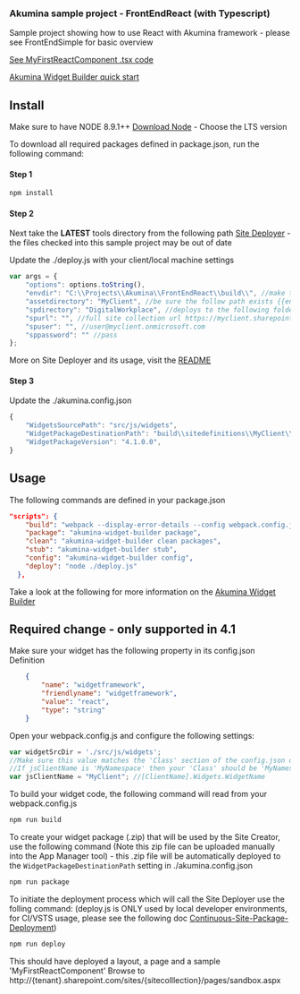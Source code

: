 ### Akumina sample project - FrontEndReact (with Typescript)

Sample project showing how to use React with Akumina framework - please see FrontEndSimple for basic overview

[See MyFirstReactComponent .tsx code](https://github.com/akumina/AkuminaDev/tree/master/FrontEndReact/src/js/widgets/MyFirstReactComponent/js/widgets/MyFirstReactComponent.tsx)


[Akumina Widget Builder quick start](https://github.com/akumina/AkuminaDev/wiki/Akumina-Widget-Builder)

## Install

Make sure to have NODE 8.9.1++ [Download Node](https://nodejs.org/en/download/) - Choose the LTS version

To download all required packages defined in package.json, run the following command:

#### Step 1
```bash
npm install
```

#### Step 2
Next take the **LATEST** tools directory from the following path [Site Deployer](https://github.com/akumina/AkuminaDev/tree/master/SiteDeployer/tools) - the files checked into this sample project may be out of date

Update the ./deploy.js with your client/local machine settings

```javascript
var args = {
    "options": options.toString(),
    "envdir": "C:\\Projects\\Akumina\\FrontEndReact\\build\\", //make this path is correct - relative path supported
    "assetdirectory": "MyClient", //be sure the follow path exists {{envdir}}\\sitedefinitions\\MyClient
    "spdirectory": "DigitalWorkplace", //deploys to the following folder in Style Library/{spdirectory}
    "spurl": "", //full site collection url https://myclient.sharepoint.com/sites/intranet
    "spuser": "", //user@myclient.onmicrosoft.com
    "sppassword": "" //pass
};
```

More on Site Deployer and its usage, visit the [README](https://github.com/akumina/AkuminaDev/blob/master/SiteDeployer/README.md)

#### Step 3
Update the ./akumina.config.json

```javascript
{
    "WidgetsSourcePath": "src/js/widgets",
    "WidgetPackageDestinationPath": "build\\sitedefinitions\\MyClient\\widgetpackages", //make sure this path matches your {envdir}/{assetdirectory} from deploy.js
    "WidgetPackageVersion": "4.1.0.0",
}
```

## Usage

The following commands are defined in your package.json
```json
"scripts": {
    "build": "webpack --display-error-details --config webpack.config.js",
    "package": "akumina-widget-builder package",
    "clean": "akumina-widget-builder clean packages",
    "stub": "akumina-widget-builder stub",
    "config": "akumina-widget-builder config",
    "deploy": "node ./deploy.js"
  },
```

Take a look at the following for more information on the [Akumina Widget Builder](https://github.com/akumina/AkuminaDev/wiki/Akumina-Widget-Builder)

## Required change - only supported in 4.1

Make sure your widget has the following property in its config.json Definition
```json
    {
        "name": "widgetframework",
        "friendlyname": "widgetframework",
        "value": "react",
        "type": "string"
    }
```



Open your webpack.config.js and configure the following settings:

```javascript
var widgetSrcDir = './src/js/widgets';
//Make sure this value matches the 'Class' section of the config.json of your widgets
//If jsClientName is 'MyNamespace' then your 'Class' should be 'MyNamespace.Widgets'
var jsClientName = "MyClient"; //[ClientName].Widgets.WidgetName
```
To build your widget code, the following command will read from your webpack.config.js

```bash
npm run build
```
To create your widget package (.zip) that will be used by the Site Creator, use the following command (Note this zip file can be uploaded manually into the App Manager tool) - this .zip file will be automatically deployed to the `WidgetPackageDestinationPath` setting in ./akumina.config.json

```bash
npm run package
```

To initiate the deployment process which will call the Site Deployer use the folling command:
(deploy.js is ONLY used by local developer environments, for CI/VSTS usage, please see the following doc [Continuous-Site-Package-Deployment](https://github.com/akumina/AkuminaTraining/wiki/Site-Deployer:-Continuous-Site-Package-Deployment-via-a-console-app))
```bash
npm run deploy 
```



This should have deployed a layout, a page and a sample 'MyFirstReactComponent'
Browse to http://{tenant}.sharepoint.com/sites/{sitecolllection}/pages/sandbox.aspx
